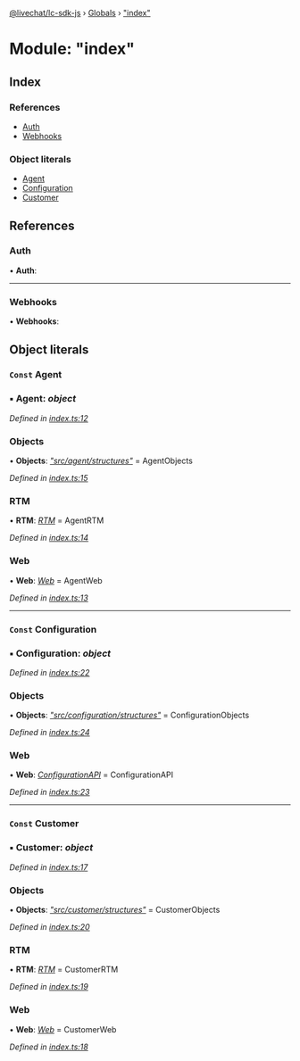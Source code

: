 [@livechat/lc-sdk-js](../README.md) › [Globals](../globals.md) › ["index"](_index_.md)

# Module: "index"

## Index

### References

* [Auth](_index_.md#auth)
* [Webhooks](_index_.md#webhooks)

### Object literals

* [Agent](_index_.md#const-agent)
* [Configuration](_index_.md#const-configuration)
* [Customer](_index_.md#const-customer)

## References

###  Auth

• **Auth**:

___

###  Webhooks

• **Webhooks**:

## Object literals

### `Const` Agent

### ▪ **Agent**: *object*

*Defined in [index.ts:12](https://github.com/livechat/lc-sdk-js/blob/04572ce/index.ts#L12)*

###  Objects

• **Objects**: *["src/agent/structures"](_src_agent_structures_.md)* = AgentObjects

*Defined in [index.ts:15](https://github.com/livechat/lc-sdk-js/blob/04572ce/index.ts#L15)*

###  RTM

• **RTM**: *[RTM](../classes/_src_agent_rtm_.rtm.md)* = AgentRTM

*Defined in [index.ts:14](https://github.com/livechat/lc-sdk-js/blob/04572ce/index.ts#L14)*

###  Web

• **Web**: *[Web](../classes/_src_agent_web_.web.md)* = AgentWeb

*Defined in [index.ts:13](https://github.com/livechat/lc-sdk-js/blob/04572ce/index.ts#L13)*

___

### `Const` Configuration

### ▪ **Configuration**: *object*

*Defined in [index.ts:22](https://github.com/livechat/lc-sdk-js/blob/04572ce/index.ts#L22)*

###  Objects

• **Objects**: *["src/configuration/structures"](_src_configuration_structures_.md)* = ConfigurationObjects

*Defined in [index.ts:24](https://github.com/livechat/lc-sdk-js/blob/04572ce/index.ts#L24)*

###  Web

• **Web**: *[ConfigurationAPI](../classes/_src_configuration_index_.configurationapi.md)* = ConfigurationAPI

*Defined in [index.ts:23](https://github.com/livechat/lc-sdk-js/blob/04572ce/index.ts#L23)*

___

### `Const` Customer

### ▪ **Customer**: *object*

*Defined in [index.ts:17](https://github.com/livechat/lc-sdk-js/blob/04572ce/index.ts#L17)*

###  Objects

• **Objects**: *["src/customer/structures"](_src_customer_structures_.md)* = CustomerObjects

*Defined in [index.ts:20](https://github.com/livechat/lc-sdk-js/blob/04572ce/index.ts#L20)*

###  RTM

• **RTM**: *[RTM](../classes/_src_customer_rtm_.rtm.md)* = CustomerRTM

*Defined in [index.ts:19](https://github.com/livechat/lc-sdk-js/blob/04572ce/index.ts#L19)*

###  Web

• **Web**: *[Web](../classes/_src_customer_web_.web.md)* = CustomerWeb

*Defined in [index.ts:18](https://github.com/livechat/lc-sdk-js/blob/04572ce/index.ts#L18)*
